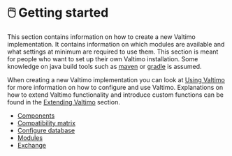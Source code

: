 # 🖱️ Getting started

This section contains information on how to create a new Valtimo implementation. It contains information on which modules are available and what settings at minimum are required to use them. This section is meant for people who want to set up their own Valtimo installation. Some knowledge on java build tools such as [maven](https://maven.apache.org/) or [gradle](https://gradle.org/) is assumed.

When creating a new Valtimo implementation you can look at [Using Valtimo](broken-reference) for more information on how to configure and use Valtimo. Explanations on how to extend Valtimo functionality and introduce custom functions can be found in the [Extending Valtimo](broken-reference) section.

* [Components](../../nog-een-plek-geven/components/)
* [Compatibility matrix](../../nog-een-plek-geven/compatibility-matrix.md)
* [Configure database](../../nog-een-plek-geven/configure-database.md)
* [Modules](../../nog-een-plek-geven/modules/)
* [Exchange](../../nog-een-plek-geven/exchange/)
